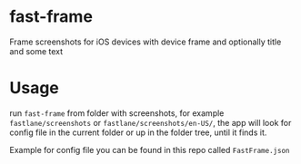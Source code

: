 # fast-frame
Frame screenshots for iOS devices with device frame and optionally title and some text

# Usage
run `fast-frame` from folder with screenshots, for example `fastlane/screenshots` or `fastlane/screenshots/en-US/`,
the app will look for config file in the current folder or up in the folder tree, until it finds it.

Example for config file you can be found in this repo called `FastFrame.json`
